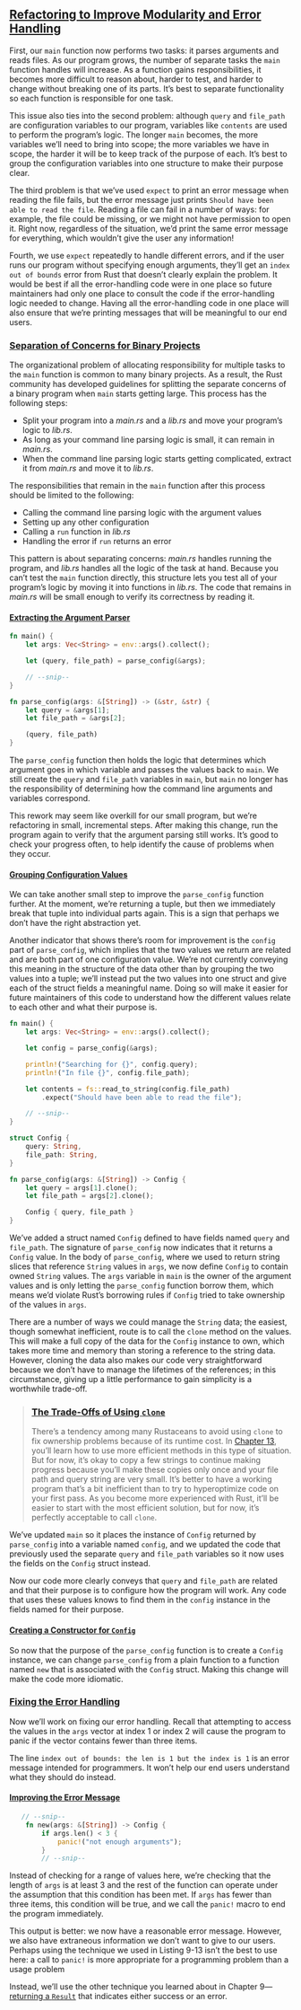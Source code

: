 
## [Refactoring to Improve Modularity and Error Handling](https://doc.rust-lang.org/nightly/book/ch12-03-improving-error-handling-and-modularity.html#refactoring-to-improve-modularity-and-error-handling)

First, our `main` function now performs two tasks: it parses arguments and reads files. As our program grows, the number of separate tasks the `main` function handles will increase. As a function gains responsibilities, it becomes more difficult to reason about, harder to test, and harder to change without breaking one of its parts. It’s best to separate functionality so each function is responsible for one task.

This issue also ties into the second problem: although `query` and `file_path` are configuration variables to our program, variables like `contents` are used to perform the program’s logic. The longer `main` becomes, the more variables we’ll need to bring into scope; the more variables we have in scope, the harder it will be to keep track of the purpose of each. It’s best to group the configuration variables into one structure to make their purpose clear.

The third problem is that we’ve used `expect` to print an error message when reading the file fails, but the error message just prints `Should have been able to read the file`. Reading a file can fail in a number of ways: for example, the file could be missing, or we might not have permission to open it. Right now, regardless of the situation, we’d print the same error message for everything, which wouldn’t give the user any information!

Fourth, we use `expect` repeatedly to handle different errors, and if the user runs our program without specifying enough arguments, they’ll get an `index out of bounds` error from Rust that doesn’t clearly explain the problem. It would be best if all the error-handling code were in one place so future maintainers had only one place to consult the code if the error-handling logic needed to change. Having all the error-handling code in one place will also ensure that we’re printing messages that will be meaningful to our end users.

### [Separation of Concerns for Binary Projects](https://doc.rust-lang.org/nightly/book/ch12-03-improving-error-handling-and-modularity.html#separation-of-concerns-for-binary-projects)

The organizational problem of allocating responsibility for multiple tasks to the `main` function is common to many binary projects. As a result, the Rust community has developed guidelines for splitting the separate concerns of a binary program when `main` starts getting large. This process has the following steps:

- Split your program into a _main.rs_ and a _lib.rs_ and move your program’s logic to _lib.rs_.
- As long as your command line parsing logic is small, it can remain in _main.rs_.
- When the command line parsing logic starts getting complicated, extract it from _main.rs_ and move it to _lib.rs_.

The responsibilities that remain in the `main` function after this process should be limited to the following:

- Calling the command line parsing logic with the argument values
- Setting up any other configuration
- Calling a `run` function in _lib.rs_
- Handling the error if `run` returns an error

This pattern is about separating concerns: _main.rs_ handles running the program, and _lib.rs_ handles all the logic of the task at hand. Because you can’t test the `main` function directly, this structure lets you test all of your program’s logic by moving it into functions in _lib.rs_. The code that remains in _main.rs_ will be small enough to verify its correctness by reading it.

#### [Extracting the Argument Parser](https://doc.rust-lang.org/nightly/book/ch12-03-improving-error-handling-and-modularity.html#extracting-the-argument-parser)

```rust
fn main() {
    let args: Vec<String> = env::args().collect();

    let (query, file_path) = parse_config(&args);

    // --snip--
}

fn parse_config(args: &[String]) -> (&str, &str) {
    let query = &args[1];
    let file_path = &args[2];

    (query, file_path)
}
```

The `parse_config` function then holds the logic that determines which argument goes in which variable and passes the values back to `main`. We still create the `query` and `file_path` variables in `main`, but `main` no longer has the responsibility of determining how the command line arguments and variables correspond.

This rework may seem like overkill for our small program, but we’re refactoring in small, incremental steps. After making this change, run the program again to verify that the argument parsing still works. It’s good to check your progress often, to help identify the cause of problems when they occur.

#### [Grouping Configuration Values](https://doc.rust-lang.org/nightly/book/ch12-03-improving-error-handling-and-modularity.html#grouping-configuration-values)

We can take another small step to improve the `parse_config` function further. At the moment, we’re returning a tuple, but then we immediately break that tuple into individual parts again. This is a sign that perhaps we don’t have the right abstraction yet.

Another indicator that shows there’s room for improvement is the `config` part of `parse_config`, which implies that the two values we return are related and are both part of one configuration value. We’re not currently conveying this meaning in the structure of the data other than by grouping the two values into a tuple; we’ll instead put the two values into one struct and give each of the struct fields a meaningful name. Doing so will make it easier for future maintainers of this code to understand how the different values relate to each other and what their purpose is.

```rust
fn main() {
    let args: Vec<String> = env::args().collect();

    let config = parse_config(&args);

    println!("Searching for {}", config.query);
    println!("In file {}", config.file_path);

    let contents = fs::read_to_string(config.file_path)
        .expect("Should have been able to read the file");

    // --snip--
}

struct Config {
    query: String,
    file_path: String,
}

fn parse_config(args: &[String]) -> Config {
    let query = args[1].clone();
    let file_path = args[2].clone();

    Config { query, file_path }
}
```

We’ve added a struct named `Config` defined to have fields named `query` and `file_path`. The signature of `parse_config` now indicates that it returns a `Config` value. In the body of `parse_config`, where we used to return string slices that reference `String` values in `args`, we now define `Config` to contain owned `String` values. The `args` variable in `main` is the owner of the argument values and is only letting the `parse_config` function borrow them, which means we’d violate Rust’s borrowing rules if `Config` tried to take ownership of the values in `args`.

There are a number of ways we could manage the `String` data; the easiest, though somewhat inefficient, route is to call the `clone` method on the values. This will make a full copy of the data for the `Config` instance to own, which takes more time and memory than storing a reference to the string data. However, cloning the data also makes our code very straightforward because we don’t have to manage the lifetimes of the references; in this circumstance, giving up a little performance to gain simplicity is a worthwhile trade-off.

> ### [The Trade-Offs of Using `clone`](https://doc.rust-lang.org/nightly/book/ch12-03-improving-error-handling-and-modularity.html#the-trade-offs-of-using-clone)
> 
> There’s a tendency among many Rustaceans to avoid using `clone` to fix ownership problems because of its runtime cost. In [Chapter 13](https://doc.rust-lang.org/nightly/book/ch13-00-functional-features.html), you’ll learn how to use more efficient methods in this type of situation. But for now, it’s okay to copy a few strings to continue making progress because you’ll make these copies only once and your file path and query string are very small. It’s better to have a working program that’s a bit inefficient than to try to hyperoptimize code on your first pass. As you become more experienced with Rust, it’ll be easier to start with the most efficient solution, but for now, it’s perfectly acceptable to call `clone`.

We’ve updated `main` so it places the instance of `Config` returned by `parse_config` into a variable named `config`, and we updated the code that previously used the separate `query` and `file_path` variables so it now uses the fields on the `Config` struct instead.

Now our code more clearly conveys that `query` and `file_path` are related and that their purpose is to configure how the program will work. Any code that uses these values knows to find them in the `config` instance in the fields named for their purpose.

#### [Creating a Constructor for `Config`](https://doc.rust-lang.org/nightly/book/ch12-03-improving-error-handling-and-modularity.html#creating-a-constructor-for-config)

So now that the purpose of the `parse_config` function is to create a `Config` instance, we can change `parse_config` from a plain function to a function named `new` that is associated with the `Config` struct. Making this change will make the code more idiomatic.

### [Fixing the Error Handling](https://doc.rust-lang.org/nightly/book/ch12-03-improving-error-handling-and-modularity.html#fixing-the-error-handling)

Now we’ll work on fixing our error handling. Recall that attempting to access the values in the `args` vector at index 1 or index 2 will cause the program to panic if the vector contains fewer than three items.

The line `index out of bounds: the len is 1 but the index is 1` is an error message intended for programmers. It won’t help our end users understand what they should do instead.

#### [Improving the Error Message](https://doc.rust-lang.org/nightly/book/ch12-03-improving-error-handling-and-modularity.html#improving-the-error-message)

```rust
   // --snip--
    fn new(args: &[String]) -> Config {
        if args.len() < 3 {
            panic!("not enough arguments");
        }
        // --snip--
```

Instead of checking for a range of values here, we’re checking that the length of `args` is at least 3 and the rest of the function can operate under the assumption that this condition has been met. If `args` has fewer than three items, this condition will be true, and we call the `panic!` macro to end the program immediately.

This output is better: we now have a reasonable error message. However, we also have extraneous information we don’t want to give to our users. Perhaps using the technique we used in Listing 9-13 isn’t the best to use here: a call to `panic!` is more appropriate for a programming problem than a usage problem

Instead, we’ll use the other technique you learned about in Chapter 9—[returning a `Result`](https://doc.rust-lang.org/nightly/book/ch09-02-recoverable-errors-with-result.html) that indicates either success or an error.
